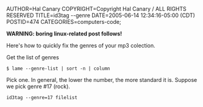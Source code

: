 AUTHOR=Hal Canary
COPYRIGHT=Copyright Hal Canary / ALL RIGHTS RESERVED
TITLE=id3tag --genre
DATE=2005-06-14 12:34:16-05:00 (CDT)
POSTID=474
CATEGORIES=computers-code;

**WARNING: boring linux-related post follows!**

Here's how to quickly fix the genres of your mp3 colection.

Get the list of genres

    
    $ lame --genre-list | sort -n | column
    

Pick one. In general, the lower the number, the more standard it is. Suppose we pick genre #17 (rock).

    
    id3tag --genre=17 filelist
